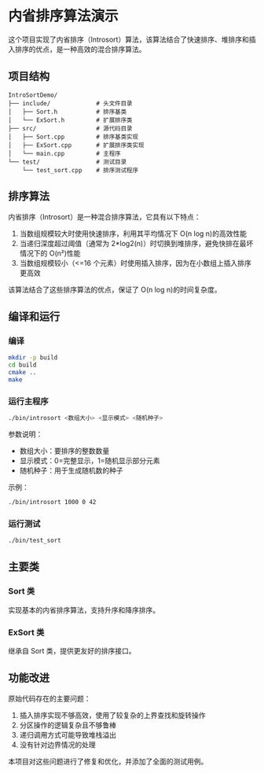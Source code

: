 # 内省排序算法演示

这个项目实现了内省排序（Introsort）算法，该算法结合了快速排序、堆排序和插入排序的优点，是一种高效的混合排序算法。

## 项目结构

```
IntroSortDemo/
├── include/             # 头文件目录
│   ├── Sort.h           # 排序基类
│   └── ExSort.h         # 扩展排序类
├── src/                 # 源代码目录
│   ├── Sort.cpp         # 排序基类实现
│   ├── ExSort.cpp       # 扩展排序类实现
│   └── main.cpp         # 主程序
└── test/                # 测试目录
    └── test_sort.cpp    # 排序测试程序
```

## 排序算法

内省排序（Introsort）是一种混合排序算法，它具有以下特点：

1. 当数组规模较大时使用快速排序，利用其平均情况下 O(n log n)的高效性能
2. 当递归深度超过阈值（通常为 2\*log2(n)）时切换到堆排序，避免快排在最坏情况下的 O(n²)性能
3. 当数组规模较小（<=16 个元素）时使用插入排序，因为在小数组上插入排序更高效

该算法结合了这些排序算法的优点，保证了 O(n log n)的时间复杂度。

## 编译和运行

### 编译

```bash
mkdir -p build
cd build
cmake ..
make
```

### 运行主程序

```bash
./bin/introsort <数组大小> <显示模式> <随机种子>
```

参数说明：

- 数组大小：要排序的整数数量
- 显示模式：0=完整显示，1=随机显示部分元素
- 随机种子：用于生成随机数的种子

示例：

```bash
./bin/introsort 1000 0 42
```

### 运行测试

```bash
./bin/test_sort
```

## 主要类

### Sort 类

实现基本的内省排序算法，支持升序和降序排序。

### ExSort 类

继承自 Sort 类，提供更友好的排序接口。

## 功能改进

原始代码存在的主要问题：

1. 插入排序实现不够高效，使用了较复杂的上界查找和旋转操作
2. 分区操作的逻辑复杂且不够鲁棒
3. 递归调用方式可能导致堆栈溢出
4. 没有针对边界情况的处理

本项目对这些问题进行了修复和优化，并添加了全面的测试用例。
